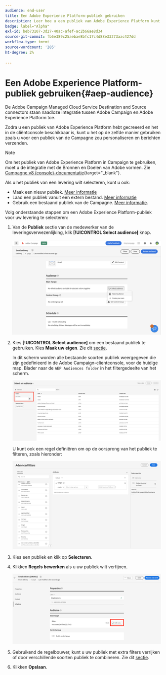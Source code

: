 ```yaml
---
audience: end-user
title: Een Adobe Experience Platform-publiek gebruiken
description: Leer hoe u een publiek van Adobe Experience Platform kunt gebruiken
badge: label="Alpha"
exl-id: beb73107-3d27-40ac-afef-ac2b66ae8d34
source-git-commit: fb6e389c25aebae8bfc17c4d88e33273aac427dd
workflow-type: tm+mt
source-wordcount: '285'
ht-degree: 2%

---
```


# Een Adobe Experience Platform-publiek gebruiken{#aep-audience}

De Adobe Campaign Managed Cloud Service Destination and Source connectors staan naadloze integratie tussen Adobe Campaign en Adobe Experience Platform toe.

Zodra u een publiek van Adobe Experience Platform hebt gecreeerd en het in de cliëntconsole beschikbaar is, kunt u het op de zelfde manier gebruiken zoals u voor een publiek van de Campagne zou personaliseren en berichten verzenden.

>[!NOTE]
>
>Om het publiek van Adobe Experience Platform in Campaign te gebruiken, moet u de integratie met de Bronnen en Doelen van Adobe vormen. Zie [Campagne v8 (console)-documentatie](https://experienceleague.adobe.com/docs/campaign/campaign-v8/connect/ac-aep.html){target="_blank"}.


Als u het publiek van een levering wilt selecteren, kunt u ook:

* Maak een nieuw publiek. [Meer informatie](segment-builder.md)
* Laad een publiek vanuit een extern bestand. [Meer informatie](file-audience.md)
* Gebruik een bestaand publiek van de Campagne. [Meer informatie](add-audience.md).

Volg onderstaande stappen om een Adobe Experience Platform-publiek voor uw levering te selecteren:

1. Van de **Publiek** sectie van de medewerker van de leveringsverwezenlijking, klik **[!UICONTROL Select audience]** knop.

   ![](assets/create-audience.png)

1. Kies **[!UICONTROL Select audience]** om een bestaand publiek te gebruiken. Kies **Maak uw eigen**. Zie dit [sectie](segment-builder.md).

   In dit scherm worden alle bestaande soorten publiek weergegeven die zijn gedefinieerd in de Adobe Campaign-clientconsole, voor de huidige map. Blader naar de `AEP Audiences folder` in het filtergedeelte van het scherm.

   ![](assets/select-audience-folder.png)

   U kunt ook een regel definiëren om op de oorsprong van het publiek te filteren, zoals hieronder:

   ![](assets/filter-on-aep-audience.png)

1. Kies een publiek en klik op **Selecteren**.

1. Klikken **Regels bewerken** als u uw publiek wilt verfijnen.

   ![](assets/refine-audience.png)

1. Gebruikend de regelbouwer, kunt u uw publiek met extra filters verrijken of door verschillende soorten publiek te combineren. Zie dit [sectie](segment-builder.md).

1. Klikken **Opslaan**.


